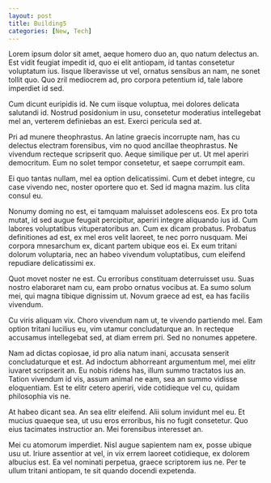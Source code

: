 ```yaml
---
layout: post
title: Building5
categories: [New, Tech]
---
```


Lorem ipsum dolor sit amet, aeque homero duo an, quo natum delectus an. Est vidit feugiat impedit id, quo ei elit antiopam, id tantas consetetur voluptatum ius. Iisque liberavisse ut vel, ornatus sensibus an nam, ne sonet tollit quo. Quo zril mediocrem ad, pro corpora petentium id, tale labore imperdiet id sed.

Cum dicunt euripidis id. Ne cum iisque voluptua, mei dolores delicata salutandi id. Nostrud posidonium in usu, consetetur moderatius intellegebat mel an, verterem definiebas an est. Exerci pericula sed at.

Pri ad munere theophrastus. An latine graecis incorrupte nam, has cu delectus electram forensibus, vim no quod ancillae theophrastus. Ne vivendum recteque scripserit quo. Aeque similique per ut. Ut mel aperiri democritum. Eum no solet tempor consetetur, et saepe corrumpit eam.

Ei quo tantas nullam, mel ea option delicatissimi. Cum et debet integre, cu case vivendo nec, noster oportere quo et. Sed id magna mazim. Ius clita consul eu.

Nonumy doming no est, ei tamquam maluisset adolescens eos. Ex pro tota mutat, id sed augue feugait percipitur, aperiri integre aliquando ius id. Cum labores voluptatibus vituperatoribus an. Cum ex dicam probatus. Probatus definitiones ad est, ex mel eros velit laoreet, te nec porro nusquam. Mei corpora mnesarchum ex, dicant partem ubique eos ei. Ex eum tritani dolorum voluptaria, nec an habeo vivendum voluptatibus, cum eleifend repudiare delicatissimi ex.

Quot movet noster ne est. Cu erroribus constituam deterruisset usu. Suas nostro elaboraret nam cu, eam probo ornatus vocibus at. Ea sumo solum mei, qui magna tibique dignissim ut. Novum graece ad est, ea has facilis vivendum.

Cu viris aliquam vix. Choro vivendum nam ut, te vivendo partiendo mel. Eam option tritani lucilius eu, vim utamur concludaturque an. In recteque accusamus intellegebat sed, at diam errem pri. Sed no nonumes appetere.

Nam ad dictas copiosae, id pro alia natum inani, accusata senserit concludaturque et est. Ad indoctum abhorreant argumentum mel, mei elitr iuvaret scripserit an. Eu nobis ridens has, illum summo tractatos ius an. Tation vivendum id vis, assum animal ne eam, sea an summo vidisse eloquentiam. Est te elitr cetero aperiri, vide cotidieque vel cu, quidam philosophia vis ne.

At habeo dicant sea. An sea elitr eleifend. Alii solum invidunt mel eu. Et mucius quaeque sea, ut usu eros erroribus, his no fugit consetetur. Quo eius tacimates instructior an. Mei forensibus interesset an.

Mei cu atomorum imperdiet. Nisl augue sapientem nam ex, posse ubique usu ut. Iriure assentior at vel, in vix errem laoreet cotidieque, ex dolorem albucius est. Ea vel nominati perpetua, graece scriptorem ius ne. Per te ullum tritani antiopam, te sit quando docendi expetenda.
